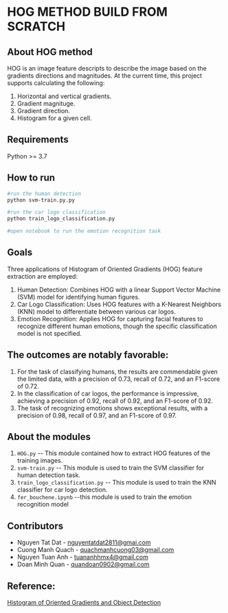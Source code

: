 # HOG METHOD BUILD FROM SCRATCH


## About HOG method 
HOG is an image feature descripts to describe the image based on the gradients directions and magnitudes. At the current time, this project supports calculating the following:
1. Horizontal and vertical gradients.
2. Gradient magnituge.
3. Gradient direction.
4. Histogram for a given cell.

## Requirements
Python >= 3.7

## How to run
```bash
#run the human detection
python svm-train.py.py
```

```bash
#run the car logo classification
python train_logo_classification.py
```
 ```bash
#open notebook to run the emotion recognition task
```

## Goals

Three applications of Histogram of Oriented Gradients (HOG) feature extraction are employed:

1. Human Detection: Combines HOG with a linear Support Vector Machine (SVM) model for identifying human figures.
2. Car Logo Classification: Uses HOG features with a K-Nearest Neighbors (KNN) model to differentiate between various car logos.
3. Emotion Recognition: Applies HOG for capturing facial features to recognize different human emotions, though the specific classification model is not specified.

## The outcomes are notably favorable:

1. For the task of classifying humans, the results are commendable given the limited data, with a precision of 0.73, recall of 0.72, and an F1-score of 0.72.
2. In the classification of car logos, the performance is impressive, achieving a precision of 0.92, recall of 0.92, and an F1-score of 0.92.
3. The task of recognizing emotions shows exceptional results, with a precision of 0.98, recall of 0.97, and an F1-score of 0.97.

## About the modules
1. `HOG.py` -- This module contained how to extract HOG features of the training images.
2. `svm-train.py` -- This module is used to train the SVM classifier for human detection task.
3. `train_logo_classification.py` -- This module is used to train the KNN classifier for car logo detection.
4. `fer_bouchene.ipynb` --this module is used to train the emotion recognition model

## Contributors
- Nguyen Tat Dat - <nguyentatdat2811@gmai.com>
- Cuong Manh Quach - <quachmanhcuong03@gmail.com>
- Nguyen Tuan Anh  - <tuananhhmx4@gmail.com>
- Doan Minh Quan - <quandoan0902@gmail.com>

## Reference:
[Histogram of Oriented Gradients and Object Detection](http://www.pyimagesearch.com/2014/11/10/histogram-oriented-gradients-object-detection/)



